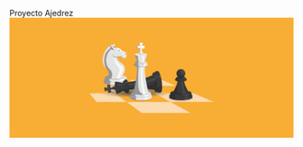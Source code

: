 Proyecto Ajedrez
![Ajedrez](/img/Portada-Procesos-neuropsicologicos-en-el-ajedrez-NeuroClass-1.jpeg)